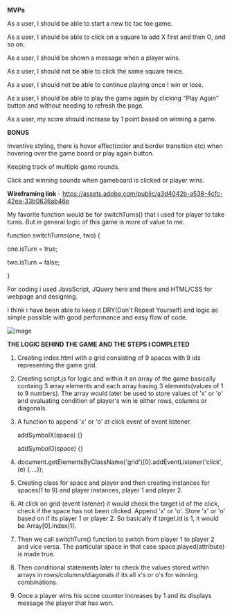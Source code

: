 **MVPs**

As a user, I should be able to start a new tic tac toe game.

As a user, I should be able to click on a square to add X first and then O, and so on.

As a user, I should be shown a message when a player wins.

As a user, I should not be able to click the same square twice.

As a user, I should not be able to continue playing once I win or lose.

As a user, I should be able to play the game again by clicking "Play Again" button and without needing to refresh the page.

As a user, my score should increase by 1 point based on winning a game.


**BONUS**

Inventive styling, there is hover effect(color and border transition etc) when hovering over the game board or play again button.

Keeping track of multiple game rounds.

Click and winning sounds when gameboard is clicked or player wins.



**Wireframing link** - https://assets.adobe.com/public/a3d4042b-a538-4cfc-42ea-33b0636ab46e

My favorite function would be for switchTurns() that i used for player to take turns. But in general logic of this game is more of value to me.

function switchTurns(one, two) {

one.isTurn = true;

two.isTurn = false;

}

For coding i used JavaScript, JQuery here and there and HTML/CSS for webpage and designing.

I think i have been able to keep it DRY(Don't Repeat Yourself) and logic as simple possible with good performance and easy flow of code.

![image](https://user-images.githubusercontent.com/94148009/144143772-a9de50b2-4636-4095-a506-1249905a5aa3.png)



  **THE LOGIC BEHIND THE GAME AND THE STEPS I COMPLETED**
  
  1. Creating index.html with a grid consisting of 9 spaces with 9 ids representing the game grid.
  2. Creating script.js for logic and within it an array of the game basically containg 3 array elements and each array having 3 elements(values      of 1 to 9          numbers). The array would later be used to store values of 'x' or 'o' and evaluating condition of player's win ie either rows,          columns or diagonals.
  3. A function to append 'x' or 'o' at click event of event listener.
     
     addSymbolX(space) {}

     addSymbolO(space) {}

  4. document.getElementsByClassName('grid')[0].addEventListener('click', (e) {....});
  5. Creating class for space and player and then creating instances for spaces(1 to 9) and player instances, player 1 and player 2.
  6. At click on grid (event listener) it would check the target id of the click, check if the space has not been clicked. Append 'x' or 'o'.          Store 'x' or     'o' based on if its player 1 or player 2. So basically if target.id is 1, it would be Array[0].index(1).
  7. Then we call switchTurn() function to switch from player 1 to player 2 and vice versa. The particular space in that case                                            space.played(attribute) is made true.
  8. Then conditional statements later to check the values stored within arrays in rows/columns/diagonals if its all x's or o's for winning            combinations.
  9. Once a player wins his score counter increases by 1 and its displays message the player that has won.
  

